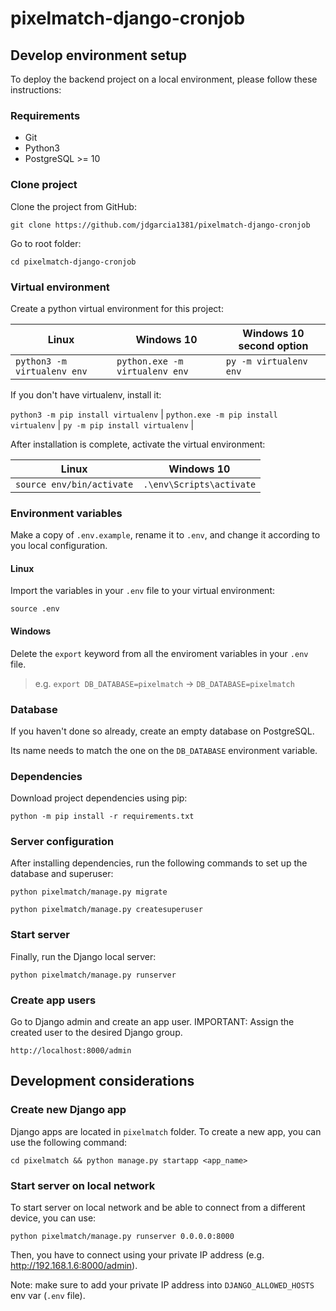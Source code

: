 # pixelmatch-django-cronjob

## Develop environment setup

To deploy the backend project on a local environment, please follow these instructions:

### Requirements

- Git
- Python3
- PostgreSQL >= 10

### Clone project

Clone the project from GitHub:

`git clone https://github.com/jdgarcia1381/pixelmatch-django-cronjob`

Go to root folder:

`cd pixelmatch-django-cronjob`

### Virtual environment

Create a python virtual environment for this project:

| Linux                       | Windows 10                     | Windows 10 second option |
| --------------------------- | ------------------------------ | ------------------------ |
| `python3 -m virtualenv env` | `python.exe -m virtualenv env` | `py -m virtualenv env`   |

If you don't have virtualenv, install it:

`python3 -m pip install virtualenv` | `python.exe -m pip install virtualenv` | `py -m pip install virtualenv` |

After installation is complete, activate the virtual environment:

| Linux                     | Windows 10               |
| ------------------------- | ------------------------ |
| `source env/bin/activate` | `.\env\Scripts\activate` |

### Environment variables

Make a copy of `.env.example`, rename it to `.env`, and change it according to you local configuration.

#### Linux

Import the variables in your `.env` file to your virtual environment:

`source .env`

#### Windows

Delete the `export` keyword from all the enviroment variables in your `.env` file.

> e.g. `export DB_DATABASE=pixelmatch` &#8594; `DB_DATABASE=pixelmatch`

### Database

If you haven't done so already, create an empty database on PostgreSQL.

Its name needs to match the one on the `DB_DATABASE` environment variable.

### Dependencies

Download project dependencies using pip:

`python -m pip install -r requirements.txt`

### Server configuration

After installing dependencies, run the following commands to set up the database and superuser:

`python pixelmatch/manage.py migrate`

`python pixelmatch/manage.py createsuperuser`

### Start server

Finally, run the Django local server:

`python pixelmatch/manage.py runserver`

### Create app users

Go to Django admin and create an app user. IMPORTANT: Assign the created user to the desired Django group.

`http://localhost:8000/admin`

## Development considerations

### Create new Django app

Django apps are located in `pixelmatch` folder. To create a new app, you can use the following command:

`cd pixelmatch && python manage.py startapp <app_name>`

### Start server on local network

To start server on local network and be able to connect from a different device, you can use:

`python pixelmatch/manage.py runserver 0.0.0.0:8000`

Then, you have to connect using your private IP address (e.g. http://192.168.1.6:8000/admin).

Note: make sure to add your private IP address into `DJANGO_ALLOWED_HOSTS` env var (`.env` file).

